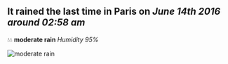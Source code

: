 ## It rained the last time in Paris on *June 14th 2016 around 02:58 am*
💧💧  **moderate rain** *Humidity 95%*

![moderate rain](http://openweathermap.org/img/w/10n.png)
